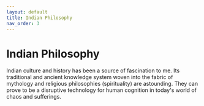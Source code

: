 ```yaml
---
layout: default
title: Indian Philosophy
nav_order: 3
---
```


# Indian Philosophy

Indian culture and history has been a source of fascination to me. Its traditional and ancient knowledge system woven into the fabric of mythology and religious philosophies (spirituality) are astounding. They can prove to be a disruptive technology for human cognition in today's world of chaos and sufferings.